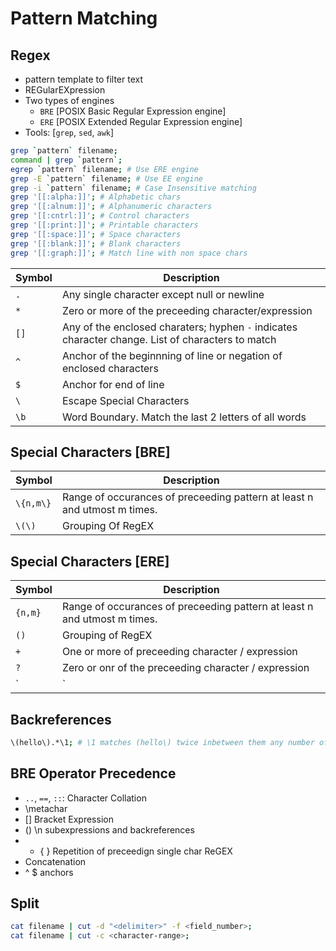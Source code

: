 # Pattern Matching

## Regex

- pattern template to filter text
- REGularEXpression
- Two types of engines
    - `BRE` [POSIX Basic Regular Expression engine]
    - `ERE` [POSIX Extended Regular Expression engine]
- Tools: [`grep`, `sed`, `awk`]

```bash
grep `pattern` filename;
command | grep `pattern`;
egrep `pattern` filename; # Use ERE engine
grep -E `pattern` filename; # Use EE engine
grep -i `pattern` filename; # Case Insensitive matching
grep '[[:alpha:]]'; # Alphabetic chars
grep '[[:alnum:]]'; # Alphanumeric characters 
grep '[[:cntrl:]]'; # Control characters
grep '[[:print:]]'; # Printable characters
grep '[[:space:]]'; # Space characters
grep '[[:blank:]]'; # Blank characters
grep '[[:graph:]]'; # Match line with non space chars
```

|Symbol|Description|
|------|-----------|
|`.`|Any single character except null or newline|
|`*`|Zero or more of the preceeding character/expression|
|`[]`|Any of the enclosed charaters; hyphen `-` indicates character change. List of characters to match|
|`^`|Anchor of the beginnning of line or negation of enclosed characters|
|`$`|Anchor for end of line|
|`\`|Escape Special Characters|
|`\b`|Word Boundary. Match the last 2 letters of all words|

## Special Characters [BRE]

|Symbol|Description|
|------|-----------|
|`\{n,m\}`|Range of occurances of preceeding pattern at least n and utmost m times.|
|`\(\)`|Grouping Of RegEX|

## Special Characters [ERE]

|Symbol|Description|
|------|-----------|
|`{n,m}`|Range of occurances of preceeding pattern at least n and utmost m times.|
|`()`|Grouping of RegEX|
|`+`|One or more of preceeding character / expression|
|`?`|Zero or onr of the preceeding character / expression|
|`|`|Logical OR over the patterns|

## Backreferences

```bash
\(hello\).*\1; # \1 matches (hello\) twice inbetween them any number of characters may occur
```

## BRE Operator Precedence
- `..`, `==`, `::`: Character Collation
- \metachar
- [] Bracket Expression
- \(\) \n subexpressions and backreferences
- * \{ \} Repetition of preceedign single char ReGEX
- Concatenation
- ^ $ anchors


## Split

```bash
cat filename | cut -d "<delimiter>" -f <field_number>;
cat filename | cut -c <character-range>;
```